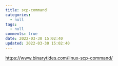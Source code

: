 ```yaml
---
title: scp-command
categories:
  - null
tags:
  - null
comments: true
date: 2022-03-30 15:02:40
updated: 2022-03-30 15:02:40
---
```


https://www.binarytides.com/linux-scp-command/